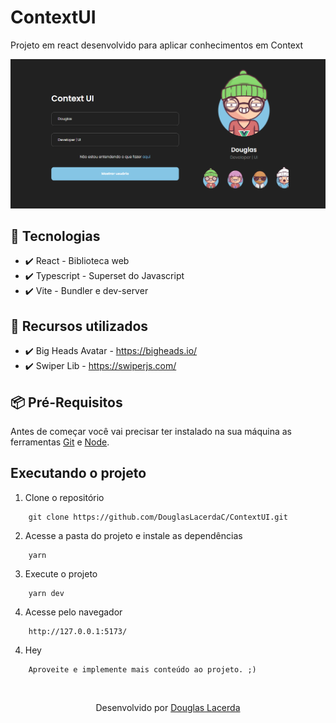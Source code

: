 # ContextUI
Projeto em react desenvolvido para aplicar conhecimentos em Context

![Screenshot](./src/assets/imgs/preview.png)

## 🚀 Tecnologias
- ✔️ React - Biblioteca web
- ✔️ Typescript - Superset do Javascript
- ✔️ Vite - Bundler e dev-server

## 💄 Recursos utilizados
- ✔️ Big Heads Avatar - <https://bigheads.io/>
- ✔️ Swiper Lib - <https://swiperjs.com/>

## 📦️ Pré-Requisitos
Antes de começar você vai precisar ter instalado na sua máquina as ferramentas <a href=“https://git-scm.com/“>Git</a> e <a href=“https://nodejs.org/en/download/“>Node</a>.

## Executando o projeto
1. Clone o repositório
```
    git clone https://github.com/DouglasLacerdaC/ContextUI.git
```
2. Acesse a pasta do projeto e instale as dependências
```
    yarn
```
3. Execute o projeto
```
    yarn dev
```
4. Acesse pelo navegador
```
    http://127.0.0.1:5173/
```
4. Hey
```
    Aproveite e implemente mais conteúdo ao projeto. ;)
```

<br />

<p align="center">Desenvolvido por <a href=“https://git-scm.com/“>Douglas Lacerda</a></p>